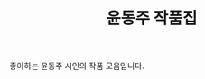﻿---
title: "윤동주 작품집"
permalink: /categories/윤동주/
layout: category
author_profile: true
taxonomy: 윤동주
---

좋아하는 윤동주 시인의 작품 모음입니다.